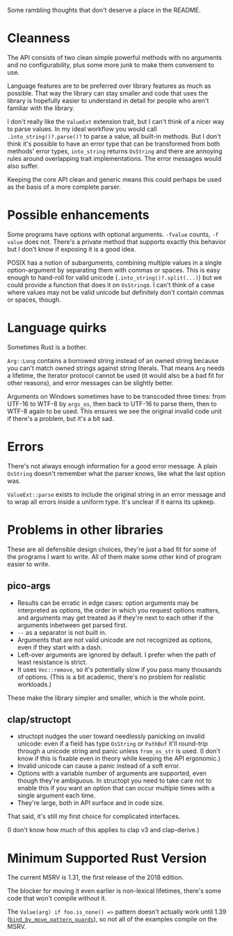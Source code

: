 Some rambling thoughts that don't deserve a place in the README.

# Cleanness
The API consists of two clean simple powerful methods with no arguments and no configurability, plus some more junk to make them convenient to use.

Language features are to be preferred over library features as much as possible. That way the library can stay smaller and code that uses the library is hopefully easier to understand in detail for people who aren't familiar with the library.

I don't really like the `ValueExt` extension trait, but I can't think of a nicer way to parse values. In my ideal workflow you would call `.into_string()?.parse()?` to parse a value, all built-in methods. But I don't think it's possible to have an error type that can be transformed from both methods' error types, `into_string` returns `OsString` and there are annoying rules around overlapping trait implementations. The error messages would also suffer.

Keeping the core API clean and generic means this could perhaps be used as the basis of a more complete parser.

# Possible enhancements
Some programs have options with optional arguments. `-fvalue` counts, `-f value` does not. There's a private method that supports exactly this behavior but I don't know if exposing it is a good idea.

POSIX has a notion of subarguments, combining multiple values in a single option-argument by separating them with commas or spaces. This is easy enough to hand-roll for valid unicode (`.into_string()?.split(...)`) but we could provide a function that does it on `OsString`s. I can't think of a case where values may not be valid unicode but definitely don't contain commas or spaces, though.

# Language quirks
Sometimes Rust is a bother.

`Arg::Long` contains a borrowed string instead of an owned string because you can't match owned strings against string literals. That means `Arg` needs a lifetime, the iterator protocol cannot be used (it would also be a bad fit for other reasons), and error messages can be slightly better.

Arguments on Windows sometimes have to be transcoded three times: from UTF-16 to WTF-8 by `args_os`, then back to UTF-16 to parse them, then to WTF-8 again to be used. This ensures we see the original invalid code unit if there's a problem, but it's a bit sad.

# Errors
There's not always enough information for a good error message. A plain `OsString` doesn't remember what the parser knows, like what the last option was.

`ValueExt::parse` exists to include the original string in an error message and to wrap all errors inside a uniform type. It's unclear if it earns its upkeep.

# Problems in other libraries
These are all defensible design choices, they're just a bad fit for some of the programs I want to write. All of them make some other kind of program easier to write.

## pico-args
- Results can be erratic in edge cases: option arguments may be interpreted as options, the order in which you request options matters, and arguments may get treated as if they're next to each other if the arguments inbetween get parsed first.
- `--` as a separator is not built in.
- Arguments that are not valid unicode are not recognized as options, even if they start with a dash.
- Left-over arguments are ignored by default. I prefer when the path of least resistance is strict.
- It uses `Vec::remove`, so it's potentially slow if you pass many thousands of options. (This is a bit academic, there's no problem for realistic workloads.)

These make the library simpler and smaller, which is the whole point.

## clap/structopt
- structopt nudges the user toward needlessly panicking on invalid unicode: even if a field has type `OsString` or `PathBuf` it'll round-trip through a unicode string and panic unless `from_os_str` is used. (I don't know if this is fixable even in theory while keeping the API ergonomic.)
- Invalid unicode can cause a panic instead of a soft error.
- Options with a variable number of arguments are supported, even though they're ambiguous. In structopt you need to take care not to enable this if you want an option that can occur multiple times with a single argument each time.
- They're large, both in API surface and in code size.

That said, it's still my first choice for complicated interfaces.

(I don't know how much of this applies to clap v3 and clap-derive.)

# Minimum Supported Rust Version
The current MSRV is 1.31, the first release of the 2018 edition.

The blocker for moving it even earlier is non-lexical lifetimes, there's some code that won't compile without it.

The `Value(arg) if foo.is_none() =>` pattern doesn't actually work until 1.39 ([`bind_by_move_pattern_guards`](https://github.com/rust-lang/rust/pull/63118)), so not all of the examples compile on the MSRV.
